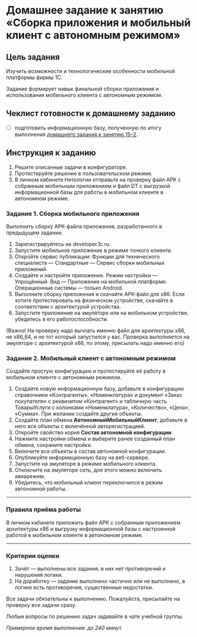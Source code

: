 # Домашнее задание к занятию «Сборка приложения и мобильный клиент с автономным режимом»

## Цель задания

Изучить возможности и технологические особенности мобильной платформы фирмы 1С.

Задание формирует навык финальной сборки приложения и использования мобильного клиента с автономным режимом.

## Чеклист готовности к домашнему заданию

- [ ] подготовить информационную базу, полученную по итогу выполнения [домашнего задания к занятию 15–2](homework-15-2.md).

## Инструкция к заданию

1. Решите описанные задачи в конфигураторе.
2. Протестируйте решение в пользовательском режиме.
3. В личном кабинете Нетологии отправьте на проверку файл APK с собранным мобильным приложением и файл DT с выгрузкой информационной базы для работы в мобильном клиенте в автономном режиме.

### Задание 1. Сборка мобильного приложения

Выполнить сборку APK-файла приложения, разработанного в предыдущем задании.

1. Зарегистрируйтесь на developer.1c.ru.
2. Запустите мобильное приложение в режиме тонкого клиента.
3. Откройте сервис публикации: Функции для технического специалиста — Стандартные — Сервис сборки мобильных приложений.
4. Создайте и настройте приложение. Режим настройки — Упрощённый. Вид — Приложение на мобильной платформе. Операционные системы — только Android.
5. Выполните сборку приложения и скачайте APK-файл для x86. Если хотите протестировать на физическом устройстве, скачайте в соответствии с архитектурой устройства.
6. Запустите приложение на эмуляторе или на мобильном устройстве, убедитесь в его работоспособности.

(Важно! На проверку надо вычлать именно файл для архитектуры x86, не x86_64, и не тот который запустился у вас. Проверка выполняется на эмуляторе с архитектурой x86, по этому, присылать надо именно его)

### Задание 2. Мобильный клиент с автономным режимом

Создайте простую конфигурацию и протестируйте её работу в мобильном клиенте с автономным режимом.

1. Создайте новую информационную базу, добавьте в конфигурацию справочники «Контрагенты», «Номенклатура» и документ «Заказ покупателя» с реквизитом «Контрагент» и табличную часть ТоварыУслуги с колонками «Номенклатура», «Количество», «Цена», «Сумма». При желании создайте другие объекты.
2. Создайте план обмена **АвтономныйМобильныйКлиент**, добавьте в него все объекты с включённой авторегистрацией.
3. Откройте свойство корня **Состав автономной конфигурации**.
4. Нажмите настройки обмена и выберите ранее созданный план обмена, сохраните настройки.
5. Включите все объекты в состав автономной конфигурации.
6. Опубликуйте информационную базу на веб-сервере.
7. Запустите на эмуляторе в режиме мобильного клиента.
8. Отключите на эмуляторе сеть, для этого можно включить авиарежим.
9. Убедитесь, что мобильный клиент переключился в режим автономной работы.

------

### Правила приёма работы

В личном кабинете приложить файл APK с собранным приложением архитектуры x86 и выгрузку информационной базы с настроенной работой в мобильном клиенте в автономном режиме.

------
### Критерии оценки

1. Зачёт — выполнены все задания, в них нет противоречий и нарушения логики. 
2. На доработку — задание выполнено частично или не выполнено, в логике есть противоречия, существенные недостатки.

Все задачи обязательны к выполнению. Пожалуйста, присылайте на проверку все задачи сразу.

Любые вопросы по решению задач задавайте в чате учебной группы.

*Примерное время выполнения: до 240 минут.*

